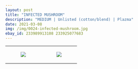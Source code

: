 ```yaml
---
layout: post
title: "INFECTED MUSHROOM"
description: "MEDIUM | Unlisted (cotton/blend) | Plazma"
date: 2021-03-08
img: /img/0024-infected-mushroom.jpg
ebay_id: 233989913108 233925077683
---
```




<table style="width:100%;"><tr><td style="vertical-align:top;">
      <figure class="tmblr-full" data-orig-height="2048" data-orig-width="1365" data-orig-src="https://concertshirts.netlify.app/shirts/0024/0024-01.jpg"><img src="https://64.media.tumblr.com/99d0e6e77f62df6b726b1b5d5773516b/76ad3c83fc2d5786-2c/s540x810/8d1c9f366d6f789881a8b8da2da67476ba54e4e2.jpg" data-orig-height="2048" data-orig-width="1365" data-orig-src="https://concertshirts.netlify.app/shirts/0024/0024-01.jpg"/></figure></td>
    <td style="vertical-align:top;">
      <figure class="tmblr-full" data-orig-height="2048" data-orig-width="1365" data-orig-src="https://concertshirts.netlify.app/shirts/0024/0024-02.jpg"><img src="https://64.media.tumblr.com/6ee9dae2d9ba261bfa6109d8ffe6324f/76ad3c83fc2d5786-4a/s540x810/580f131bea6aabe5d9b00a95bda91c4d627c6bba.jpg" data-orig-height="2048" data-orig-width="1365" data-orig-src="https://concertshirts.netlify.app/shirts/0024/0024-02.jpg"/></figure></td>
  </tr></table>
